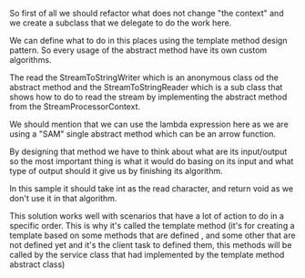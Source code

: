So first of all we should refactor what does not change "the context"
and we create a subclass that we delegate to do the work here.

We can define what to do in this places using the template method design pattern.
So every usage of the abstract method have its own custom algorithms.

The read the StreamToStringWriter which is an anonymous class od the abstract method 
and the StreamToStringReader which is a sub class that shows how to do to read the stream
by implementing the abstract method from the StreamProcessorContext.

We should mention that we can use the lambda expression here as we are using a "SAM" single abstract method
which can be an arrow function.

By designing that method we have to think about what are its input/output so the most important thing is what it would 
do basing on its input and what type of output should it give us by finishing its algorithm.

In this sample it should take int as the read character, and return void as we don't use it in that algorithm.

This solution works well with scenarios that have a lot of action to do in a specific order.
This is why it's called the template method (it's for creating a template based on some methods that are defined
, and some other that are not defined yet and it's the client task to defined them,
 this methods will be called by the service class that had implemented by the template method abstract class)
